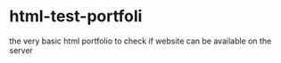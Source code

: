 # html-test-portfoli
the very basic html portfolio to check if website can be available on the server
